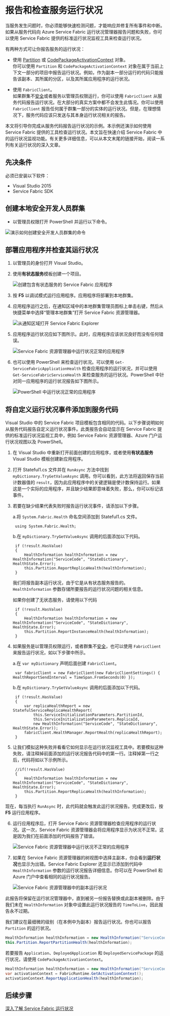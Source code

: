 <properties
   pageTitle="使用 Azure Service Fabric 报告和检查运行状况 | Azure"
   description="了解如何通过服务代码发送运行状况报告，并使用 Azure Service Fabric 提供的运行状况监视工具来检查服务的运行状况。"
   services="service-fabric"
   documentationCenter=".net"
   authors="kunaldsingh"
   manager="timlt"
   editor=""/>

<tags
   ms.service="service-fabric"
   ms.date="06/07/2016"
   wacn.date="07/04/2016"/>


# 报告和检查服务运行状况
当服务发生问题时，你必须能够快速检测问题，才能响应并修复所有事件和中断。如果从服务代码向 Azure Service Fabric 运行状况管理器报告问题和失败，你可以使用 Service Fabric 提供的标准运行状况监视工具来检查运行状况。

有两种方式可让你报告服务的运行状况：

- 使用 [Partition](https://msdn.microsoft.com/zh-cn/library/system.fabric.istatefulservicepartition.aspx) 或 [CodePackageActivationContext](https://msdn.microsoft.com/zh-cn/library/system.fabric.codepackageactivationcontext.aspx) 对象。  
你可以使用 `Partition` 和 `CodePackageActivationContext` 对象在属于当前上下文一部分的项目中报告运行状况。例如，作为副本一部分运行的代码只能报告该副本、其所属的分区，以及其所属应用程序的运行状况。

- 使用 `FabricClient`。  
如果群集不[安全](/documentation/articles/service-fabric-cluster-security)或者服务以管理员权限运行，你可以使用 `FabricClient` 从服务代码报告运行状况。在大部分的真实方案中都不会发生此情况。你可以使用 `FabricClient` 报告任何属于群集一部分的实体的运行状况。但是，在理想情况下，服务代码应该只发送与其本身运行状况相关的报告。

本文将引导你完成从服务代码报告运行状况的示例。本示例还演示如何使用 Service Fabric 提供的工具检查运行状况。本文旨在快速介绍 Service Fabric 中的运行状况监视功能。有关更多详细信息，可以从本文末尾的链接开始，阅读一系列有关运行状况的深入文章。

## 先决条件
必须已安装以下软件：

   * Visual Studio 2015
   * Service Fabric SDK

## 创建本地安全开发人员群集
- 以管理员权限打开 PowerShell 并运行以下命令。

![演示如何创建安全开发人员群集的命令](./media/service-fabric-diagnostics-how-to-report-and-check-service-health/create-secure-dev-cluster.png)

## 部署应用程序并检查其运行状况

1. 以管理员的身份打开 Visual Studio。

2. 使用**有状态服务**模板创建一个项目。

    ![创建包含有状态服务的 Service Fabric 应用程序](./media/service-fabric-diagnostics-how-to-report-and-check-service-health/create-stateful-service-application-dialog.png)

3. 按 **F5** 以调试模式运行应用程序。应用程序将部署到本地群集。

4. 应用程序运行之后，在通知区域中的本地群集管理员图标上单击右键，然后从快捷菜单中选择“管理本地群集”打开 Service Fabric 资源管理器。

    ![从通知区域打开 Service Fabric Explorer](./media/service-fabric-diagnostics-how-to-report-and-check-service-health/LaunchSFX.png)

5. 应用程序运行状况应如下图所示。此时，应用程序应该状况良好而没有任何错误。

    ![Service Fabric 资源管理器中运行状况正常的应用程序](./media/service-fabric-diagnostics-how-to-report-and-check-service-health/sfx-healthy-app.png)

6. 也可以使用 PowerShell 来检查运行状况。可以使用 ```Get-ServiceFabricApplicationHealth``` 检查应用程序的运行状况，并可以使用 ```Get-ServiceFabricServiceHealth``` 来检查服务的运行状况。PowerShell 中针对同一应用程序的运行状况报告如下图所示。

    ![PowerShell 中运行状况正常的应用程序](./media/service-fabric-diagnostics-how-to-report-and-check-service-health/ps-healthy-app-report.png)

## 将自定义运行状况事件添加到服务代码
Visual Studio 中的 Service Fabric 项目模板包含相同的代码。以下步骤说明如何从服务代码报告自定义运行状况事件。此类报告会自动显示在 Service Fabric 提供的标准运行状况监视工具中，例如 Service Fabric 资源管理器、Azure 门户运行状况视图以及 PowerShell。

1. 在 Visual Studio 中重新打开前面创建的应用程序，或者使用**有状态服务** Visual Studio 模板创建新应用程序。

2. 打开 Stateful1.cs 文件并在 `RunAsync` 方法中找到 `myDictionary.TryGetValueAsync` 调用。你可以看到，此方法将返回保存当前计数器值的 `result`，因为此应用程序中的关键逻辑是使计数保持运行。如果这是一个实际的应用程序，并且缺少结果即意味着失败，那么，你可以标记该事件。

3. 若要在缺少结果代表失败时报告运行状况事件，请添加以下步骤。

    a.将 `System.Fabric.Health` 命名空间添加到 Stateful1.cs 文件。


    	using System.Fabric.Health;


    b.在 `myDictionary.TryGetValueAsync` 调用的后面添加以下代码。


    	if (!result.HasValue)
    	{
        	HealthInformation healthInformation = new HealthInformation("ServiceCode", "StateDictionary", HealthState.Error);
        	this.Partition.ReportReplicaHealth(healthInformation);
    	}

    我们将报告副本运行状况，由于它是从有状态服务报告的。`HealthInformation` 参数存储所要报告的运行状况问题的相关信息。

    如果你创建了无状态服务，请使用以下代码


    	if (!result.HasValue)
    	{
        	HealthInformation healthInformation = new HealthInformation("ServiceCode", "StateDictionary", HealthState.Error);
        	this.Partition.ReportInstanceHealth(healthInformation);
    	}


4. 如果服务是以管理员权限运行，或者群集不[安全](/documentation/articles/service-fabric-cluster-security)，也可以使用 `FabricClient` 来报告运行状况，如以下步骤中所示。

    a.在 `var myDictionary` 声明后面创建 `FabricClient`。


    	var fabricClient = new FabricClient(new FabricClientSettings() { HealthReportSendInterval = TimeSpan.FromSeconds(0) });


    b.在 `myDictionary.TryGetValueAsync` 调用的后面添加以下代码。


    	if (!result.HasValue)
    	{
       		var replicaHealthReport = new StatefulServiceReplicaHealthReport(
            	this.ServiceInitializationParameters.PartitionId,
            	this.ServiceInitializationParameters.ReplicaId,
            	new HealthInformation("ServiceCode", "StateDictionary", HealthState.Error));
        	fabricClient.HealthManager.ReportHealth(replicaHealthReport);
    	}


5. 让我们模拟这种失败并看看它如何显示在运行状况监视工具中。若要模拟这种失败，请注释掉前面添加的运行状况报告代码中的第一行。注释掉第一行之后，代码将如以下示例所示。

    	//if(!result.HasValue)
    	{
        	HealthInformation healthInformation = new HealthInformation("ServiceCode", "StateDictionary", HealthState.Error);
        	this.Partition.ReportReplicaHealth(healthInformation);
    	}

 现在，每当执行 `RunAsync` 时，此代码就会触发此运行状况报告。完成更改后，按 **F5** 运行应用程序。

6. 运行应用程序后，打开 Service Fabric 资源管理器检查应用程序的运行状况。这一次，Service Fabric 资源管理器会将应用程序显示为状况不正常。这是因为我们在前面添加的代码报告了错误。

    ![Service Fabric 资源管理器中运行状况不正常的应用程序](./media/service-fabric-diagnostics-how-to-report-and-check-service-health/sfx-unhealthy-app.png)

7. 如果在 Service Fabric 资源管理器的树视图中选择主副本，你会看到**运行状况**也显示为出错。Service Fabric Explorer 还显示已添加到代码中 `HealthInformation` 参数的运行状况报告详细信息。你可以在 PowerShell 和 Azure 门户中查看相同的运行状况报告。

    ![Service Fabric 资源管理器中的副本运行状况](./media/service-fabric-diagnostics-how-to-report-and-check-service-health/replica-health-error-report-sfx.png)

此报告将保留在运行状况管理器中，直到被另一份报告替换或此副本被删除。由于我们未在 `HealthInformation` 对象中设置此运行状况报告的 `TimeToLive`，因此报告永不过期。

我们建议在最细微的级别（在本例中为副本）报告运行状况。你也可以报告 `Partition` 的运行状况。

```csharp
HealthInformation healthInformation = new HealthInformation("ServiceCode", "StateDictionary", HealthState.Error);
this.Partition.ReportPartitionHealth(healthInformation);
```

若要报告 `Application`、`DeployedApplication` 和 `DeployedServicePackage` 的运行状况，请使用 `CodePackageActivationContext`。

```csharp
HealthInformation healthInformation = new HealthInformation("ServiceCode", "StateDictionary", HealthState.Error);
var activationContext = FabricRuntime.GetActivationContext();
activationContext.ReportApplicationHealth(healthInformation);
```

## 后续步骤
[深入了解 Service Fabric 运行状况](/documentation/articles/service-fabric-health-introduction)

<!---HONumber=Mooncake_0627_2016-->